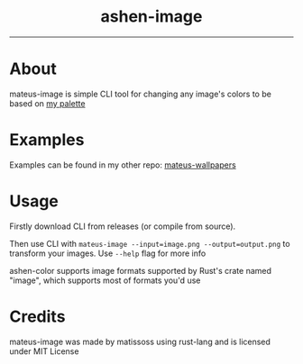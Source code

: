 <div align=center>
    <h1>ashen-image</h1>
</div>

---

# About

mateus-image is simple CLI tool for changing any image's colors to be based on [my palette](https://github.com/Matissoss/palette)

# Examples

Examples can be found in my other repo: [mateus-wallpapers](https://github.com/Matissoss/mateus-wallpapers)

# Usage

Firstly download CLI from releases (or compile from source).

Then use CLI with `mateus-image --input=image.png --output=output.png` to transform your images. Use `--help` flag for more info

ashen-color supports image formats supported by Rust's crate named "image", which supports most of formats you'd use

# Credits

mateus-image was made by matissoss using rust-lang and is licensed under MIT License
